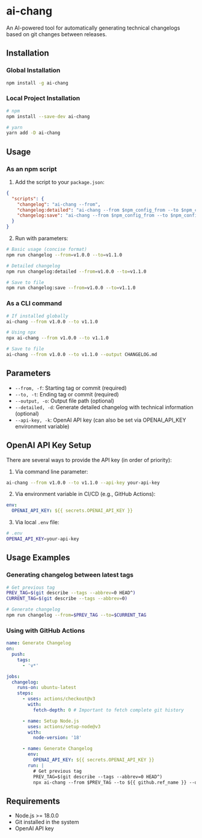 # ai-chang

An AI-powered tool for automatically generating technical changelogs based on git changes between releases.

## Installation

### Global Installation

```bash
npm install -g ai-chang
```

### Local Project Installation

```bash
# npm
npm install --save-dev ai-chang

# yarn
yarn add -D ai-chang
```

## Usage

### As an npm script

1. Add the script to your `package.json`:

```json
{
  "scripts": {
    "changelog": "ai-chang --from",
    "changelog:detailed": "ai-chang --from $npm_config_from --to $npm_config_to --detailed",
    "changelog:save": "ai-chang --from $npm_config_from --to $npm_config_to --output CHANGELOG.md"
  }
}
```

2. Run with parameters:

```bash
# Basic usage (concise format)
npm run changelog --from=v1.0.0 --to=v1.1.0

# Detailed changelog
npm run changelog:detailed --from=v1.0.0 --to=v1.1.0

# Save to file
npm run changelog:save --from=v1.0.0 --to=v1.1.0
```

### As a CLI command

```bash
# If installed globally
ai-chang --from v1.0.0 --to v1.1.0

# Using npx
npx ai-chang --from v1.0.0 --to v1.1.0

# Save to file
ai-chang --from v1.0.0 --to v1.1.0 --output CHANGELOG.md
```

## Parameters

- `--from, -f`: Starting tag or commit (required)
- `--to, -t`: Ending tag or commit (required)
- `--output, -o`: Output file path (optional)
- `--detailed, -d`: Generate detailed changelog with technical information (optional)
- `--api-key, -k`: OpenAI API key (can also be set via OPENAI_API_KEY environment variable)

## OpenAI API Key Setup

There are several ways to provide the API key (in order of priority):

1. Via command line parameter:

```bash
ai-chang --from v1.0.0 --to v1.1.0 --api-key your-api-key
```

2. Via environment variable in CI/CD (e.g., GitHub Actions):

```yaml
env:
  OPENAI_API_KEY: ${{ secrets.OPENAI_API_KEY }}
```

3. Via local `.env` file:

```bash
# .env
OPENAI_API_KEY=your-api-key
```

## Usage Examples

### Generating changelog between latest tags

```bash
# Get previous tag
PREV_TAG=$(git describe --tags --abbrev=0 HEAD^)
CURRENT_TAG=$(git describe --tags --abbrev=0)

# Generate changelog
npm run changelog --from=$PREV_TAG --to=$CURRENT_TAG
```

### Using with GitHub Actions

```yaml
name: Generate Changelog
on:
  push:
    tags:
      - 'v*'

jobs:
  changelog:
    runs-on: ubuntu-latest
    steps:
      - uses: actions/checkout@v3
        with:
          fetch-depth: 0 # Important to fetch complete git history

      - name: Setup Node.js
        uses: actions/setup-node@v3
        with:
          node-version: '18'

      - name: Generate Changelog
        env:
          OPENAI_API_KEY: ${{ secrets.OPENAI_API_KEY }}
        run: |
          # Get previous tag
          PREV_TAG=$(git describe --tags --abbrev=0 HEAD^)
          npx ai-chang --from $PREV_TAG --to ${{ github.ref_name }} --output CHANGELOG.md
```

## Requirements

- Node.js >= 18.0.0
- Git installed in the system
- OpenAI API key
